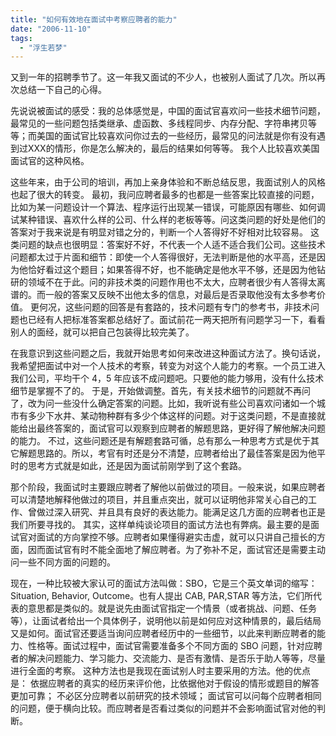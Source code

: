 ```yaml
---
title: "如何有效地在面试中考察应聘者的能力"
date: "2006-11-10"
tags: 
  - "浮生若梦"
---
```


又到一年的招聘季节了。这一年我又面试的不少人，也被别人面试了几次。所以再次总结一下自己的心得。

先说说被面试的感受：我的总体感觉是，中国的面试官喜欢问一些技术细节问题，最常见的一些问题包括类继承、虚函数、多线程同步、内存分配、字符串拷贝等等；而美国的面试官比较喜欢问你过去的一些经历，最常见的问法就是你有没有遇到过XXX的情形，你是怎么解决的，最后的结果如何等等。 我个人比较喜欢美国面试官的这种风格。

这些年来，由于公司的培训，再加上亲身体验和不断总结反思，我面试别人的风格也起了很大的转变。 最初，我问应聘者最多的也都是一些答案比较直接的问题，比如为某一问题设计一个算法、程序运行出现某一错误，可能原因有哪些、如何调试某种错误、喜欢什么样的公司、什么样的老板等等。问这类问题的好处是他们的答案对于我来说是有明显对错之分的，判断一个人答得好不好相对比较容易。 这类问题的缺点也很明显：答案好不好，不代表一个人适不适合我们公司。这些技术问题都太过于片面和细节：即使一个人答得很好，无法判断是他的水平高，还是因为他恰好看过这个题目；如果答得不好，也不能确定是他水平不够，还是因为他钻研的领域不在于此。问的非技术类的问题作用也不太大，应聘者很少有人答得太离谱的。而一般的答案又反映不出他太多的信息，对最后是否录取他没有太多参考价值。 更何况，这些问题的回答是有套路的，技术问题有专门的参考书，非技术问题也已经有人把标准答案都总结好了。面试前花一两天把所有问题学习一下，看看别人的面经，就可以把自己包装得比较完美了。

在我意识到这些问题之后，我就开始思考如何来改进这种面试方法了。换句话说，我希望把面试中对一个人技术的考察，转变为对这个人能力的考察。一个员工进入我们公司，平均干个 4，5 年应该不成问题吧。只要他的能力够用，没有什么技术细节是掌握不了的。 于是，开始做调整。首先，有关技术细节的问题就不再问了，改为问一些没什么确定答案的问题。比如，我听说有些公司喜欢问诸如一个城市有多少下水井、某动物种群有多少个体这样的问题。对于这类问题，不是直接就能给出最终答案的，面试官可以观察到应聘者的解题思路，更好得了解他解决问题的能力。 不过，这些问题还是有解题套路可循，总有那么一种思考方式是优于其它解题思路的。所以，考官有时还是分不清楚，应聘者给出了最佳答案是因为他平时的思考方式就是如此，还是因为面试前刚学到了这个套路。

那个阶段，我面试时主要跟应聘者了解他以前做过的项目。一般来说，如果应聘者可以清楚地解释他做过的项目，并且重点突出，就可以证明他非常关心自己的工作、曾做过深入研究、并且具有良好的表达能力。能满足这几方面的应聘者也正是我们所要寻找的。 其实，这样单纯谈论项目的面试方法也有弊病。最主要的是面试官对面试的方向掌控不够。应聘者如果懂得避实击虚，就可以只讲自己擅长的方面，因而面试官有时不能全面地了解应聘者。为了弥补不足，面试官还是需要主动问一些不同方面的问题的。

现在，一种比较被大家认可的面试方法叫做：SBO，它是三个英文单词的缩写：Situation, Behavior, Outcome。也有人提出 CAB, PAR,STAR 等方法，它们所代表的意思都是类似的。就是说先由面试官指定一个情景（或者挑战、问题、任务等），让面试者给出一个具体例子，说明他以前是如何应对这种情景的，最后结局又是如何。面试官还要适当询问应聘者经历中的一些细节，以此来判断应聘者的能力、性格等。面试过程中，面试官需要准备多个不同方面的 SBO 问题，针对应聘者的解决问题能力、学习能力、交流能力、是否有激情、是否乐于助人等等，尽量进行全面的考察。 这种方法也是我现在面试别人时主要采用的方法。他的优点是： 依据应聘者的真实的经历来评价他，比依据他对于假设的情形或题目的解答更加可靠； 不必区分应聘者以前研究的技术领域； 面试官可以问每个应聘者相同的问题，便于横向比较。而应聘者是否看过类似的问题并不会影响面试官对他的判断。

